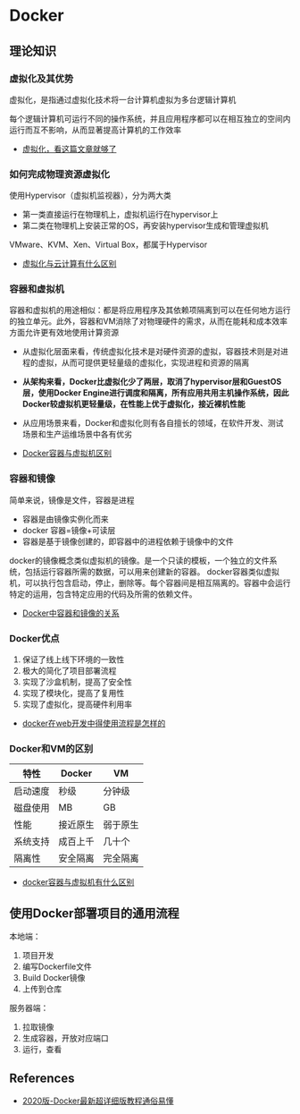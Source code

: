 # Docker

## 理论知识
### 虚拟化及其优势
虚拟化，是指通过虚拟化技术将一台计算机虚拟为多台逻辑计算机

每个逻辑计算机可运行不同的操作系统，并且应用程序都可以在相互独立的空间内运行而互不影响，从而显著提高计算机的工作效率

- [虚拟化，看这篇文章就够了](https://zhuanlan.51cto.com/art/201703/536043.htm)

### 如何完成物理资源虚拟化
使用Hypervisor（虚拟机监视器），分为两大类
- 第一类直接运行在物理机上，虚拟机运行在hypervisor上
- 第二类在物理机上安装正常的OS，再安装hypervisor生成和管理虚拟机

VMware、KVM、Xen、Virtual Box，都属于Hypervisor

- [虚拟化与云计算有什么区别](https://www.zhihu.com/question/22793847)

### 容器和虚拟机
容器和虚拟机的用途相似：都是将应用程序及其依赖项隔离到可以在任何地方运行的独立单元。此外，容器和VM消除了对物理硬件的需求，从而在能耗和成本效率方面允许更有效地使用计算资源

- 从虚拟化层面来看，传统虚拟化技术是对硬件资源的虚拟，容器技术则是对进程的虚拟，从而可提供更轻量级的虚拟化，实现进程和资源的隔离
- **从架构来看，Docker比虚拟化少了两层，取消了hypervisor层和GuestOS层，使用Docker Engine进行调度和隔离，所有应用共用主机操作系统，因此Docker较虚拟机更轻量级，在性能上优于虚拟化，接近裸机性能**
- 从应用场景来看，Docker和虚拟化则有各自擅长的领域，在软件开发、测试场景和生产运维场景中各有优劣

- [Docker容器与虚拟机区别](https://www.cnblogs.com/pangguoping/articles/5515286.html)

### 容器和镜像
简单来说，镜像是文件，容器是进程
- 容器是由镜像实例化而来
- docker 容器=镜像+可读层
- 容器是基于镜像创建的，即容器中的进程依赖于镜像中的文件

docker的镜像概念类似虚拟机的镜像。是一个只读的模板，一个独立的文件系统，包括运行容器所需的数据，可以用来创建新的容器。
docker容器类似虚拟机，可以执行包含启动，停止，删除等。每个容器间是相互隔离的。容器中会运行特定的运用，包含特定应用的代码及所需的依赖文件。

- [Docker中容器和镜像的关系](https://blog.csdn.net/qq_40722827/article/details/102827125)

### Docker优点
1. 保证了线上线下环境的一致性
2. 极大的简化了项目部署流程
3. 实现了沙盒机制，提高了安全性
4. 实现了模块化，提高了复用性
5. 实现了虚拟化，提高硬件利用率

- [docker在web开发中得使用流程是怎样的](https://www.zhihu.com/question/51134842)

### Docker和VM的区别
| 特性 | Docker | VM |
|------|--------|----|
| 启动速度 | 秒级 | 分钟级 |
| 磁盘使用 | MB | GB |
|   性能   | 接近原生 | 弱于原生 |
| 系统支持 | 成百上千 | 几十个 |
| 隔离性   | 安全隔离 | 完全隔离 |

- [docker容器与虚拟机有什么区别](http://qdcypf.com/q-551138.html)

## 使用Docker部署项目的通用流程
本地端：
1. 项目开发
2. 编写Dockerfile文件
3. Build Docker镜像
4. 上传到仓库

服务器端：
1. 拉取镜像
2. 生成容器，开放对应端口
3. 运行，查看

## References
- [2020版-Docker最新超详细版教程通俗易懂](https://www.bilibili.com/video/BV1sK4y1s7Cj?from=search&seid=1518072086103692913)

